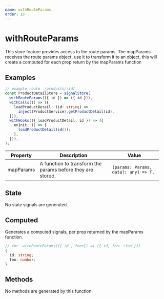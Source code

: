 ```yaml
---
name: withRouteParams 
order: 16
---
```


# withRouteParams
This store feature provides access to the route params. The mapParams receives the route params object, use it to transform it
to an object, this will create a computed for each prop return by the mapParams function

## Examples

```typescript
// example route  /products/:id/
const ProductDetailStore = signalStore(
  withRouteParams(({ id }) => ({ id })),
  withCalls(() => ({
    loadProductDetail: (id: string) =>
      inject(ProductService).getProductDetail(id),
  })),
  withHooks(({ loadProductDetail, id }) => ({
    onInit: () => {
      loadProductDetail(id());
    },
  })),
);
```


| Property        | Description                             | Value                                        |
|-----------------|-----------------------------------------|----------------------------------------------|
| mapParams          | A function to transform the params before they are stored.                        | `(params: Params, data?: any) => T,`                                  |

## State
No state signals are generated.

## Computed
Generates a computed signals, per prop returned by the mapParams function.

```typescript
// for  withRouteParams(({ id , foor}) => ({ id, foo: +foo }))
{
  id: string;
  foo: number;
}
```

## Methods
No methods are generated by this function.
